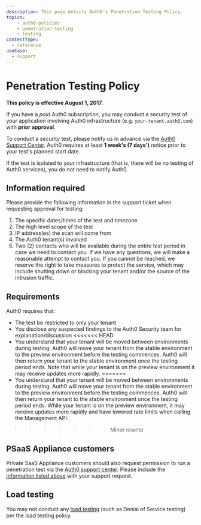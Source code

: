```yaml
---
description: This page details Auth0's Penetration Testing Policy.
topics:
    - auth0-policies
    - penetration-testing
    - testing
contentType:
  - reference
useCase:
  - support
---
```

# Penetration Testing Policy

**This policy is effective August 1, 2017.**

If you have a *paid* Auth0 subscription, you may conduct a security test of your application involving Auth0 infrastructure (e.g. `your-tenant.auth0.com`) with **prior approval**.

To conduct a security test, please notify us in advance via the [Auth0 Support Center](${env.DOMAIN_URL_SUPPORT}). Auth0 requires at least **1 week's (7 days')** notice prior to your test's planned start date.

If the test is isolated to your infrastructure (that is, there will be no testing of Auth0 services), you do not need to notify Auth0.

## Information required

Please provide the following information in the support ticket when requesting approval for testing:

1. The specific dates/times of the test and timezone
2. The high level scope of the test
3. IP address(es) the scan will come from
4. The Auth0 tenant(s) involved
5. Two (2) contacts who will be available during the entire test period in case we need to contact you. If we have any questions, we will make a reasonable attempt to contact you. If you cannot be reached, we reserve the right to take measures to protect the service, which may include shutting down or blocking your tenant and/or the source of the intrusion traffic.

## Requirements

Auth0 requires that:

* The test be restricted to only your tenant 
* You disclose any suspected findings to the Auth0 Security team for explanation/discussion
<<<<<<< HEAD
* You understand that your tenant will be moved between environments during testing. Auth0 will move your tenant from the stable environment to the preview environment before the testing commences. Auth0 will then return your tenant to the stable environment once the testing period ends. Note that while your tenant is on the preview environment it may receive updates more rapidly.
=======
* You understand that your tenant will be moved between environments during testing. Auth0 will move your tenant from the stable environment to the preview environment before the testing commences. Auth0 will then return your tenant to the stable environment once the testing period ends. While your tenant is on the preview environment, it may receive updates more rapidly and have lowered rate limits when calling the Management API.
>>>>>>> Minor rewrite

## PSaaS Appliance customers

Private SaaS Appliance customers should also request permission to run a penetration test via the [Auth0 support center](${env.DOMAIN_URL_SUPPORT}). Please include the [information listed above](/policies/penetration-testing#information-required) with your support request.

## Load testing

You may not conduct any [load testing](/policies/load-testing) (such as Denial of Service testing) per the load testing policy.
